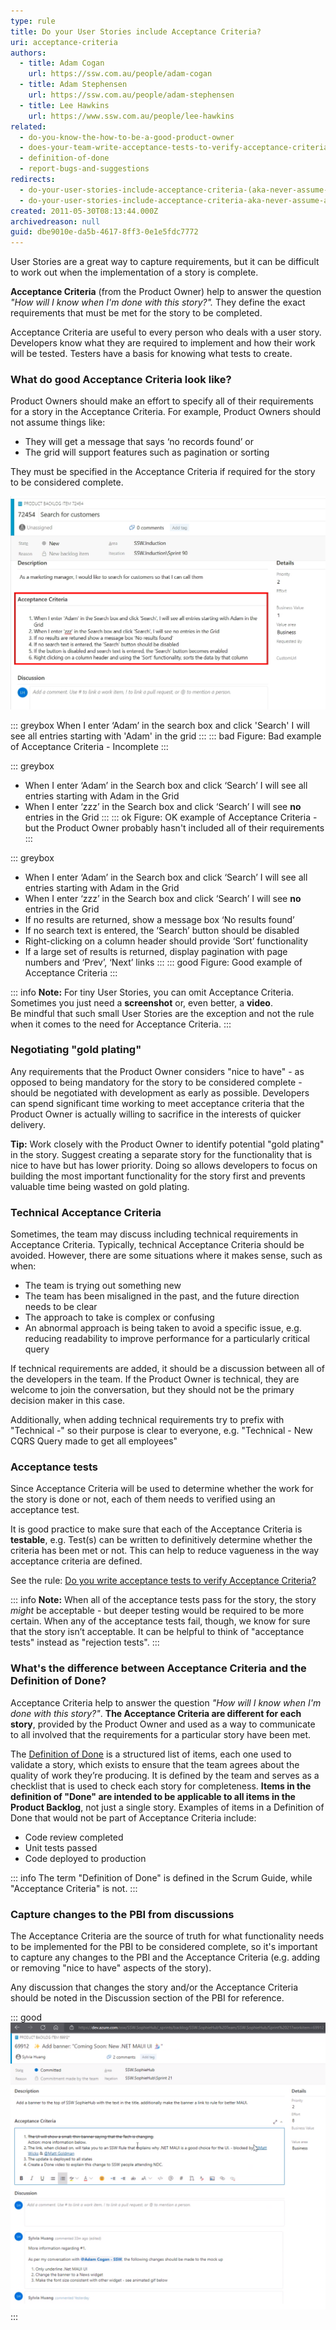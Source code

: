 ```yaml
---
type: rule
title: Do your User Stories include Acceptance Criteria?
uri: acceptance-criteria
authors:
  - title: Adam Cogan
    url: https://ssw.com.au/people/adam-cogan
  - title: Adam Stephensen
    url: https://ssw.com.au/people/adam-stephensen
  - title: Lee Hawkins
    url: https://www.ssw.com.au/people/lee-hawkins
related:
  - do-you-know-the-how-to-be-a-good-product-owner
  - does-your-team-write-acceptance-tests-to-verify-acceptance-criteria
  - definition-of-done
  - report-bugs-and-suggestions
redirects:
  - do-your-user-stories-include-acceptance-criteria-(aka-never-assume-automatic-gold-plating)
  - do-your-user-stories-include-acceptance-criteria-aka-never-assume-automatic-gold-plating
created: 2011-05-30T08:13:44.000Z
archivedreason: null
guid: dbe9010e-da5b-4617-8ff3-0e1e5fdc7772
---
```

User Stories are a great way to capture requirements, but it can be difficult to work out when the implementation of a story is complete.

**Acceptance Criteria** (from the Product Owner) help to answer the question *"How will I know when I'm done with this story?".* They 
define the exact requirements that must be met for the story to be completed.

<!--endintro-->

Acceptance Criteria are useful to every person who deals with a user story. Developers know what they are required to implement and how their work will be tested. Testers have a basis for knowing what tests to create.

### What do good Acceptance Criteria look like?

Product Owners should make an effort to specify all of their requirements for a story in the Acceptance Criteria. For example, Product Owners should not assume things like:

* They will get a message that says ‘no records found’ or
* The grid will support features such as pagination or sorting

They must be specified in the Acceptance Criteria if required for the story to be considered complete.

![Figure: A User Story PBI with Acceptance Criteria in Azure DevOps](acceptance-criteria-detail.jpg)

::: greybox
When I enter ‘Adam’ in the search box and click 'Search' I will see all entries starting with 'Adam' in the grid
:::
::: bad
Figure: Bad example of Acceptance Criteria - Incomplete 
:::

::: greybox
* When I enter ‘Adam’ in the Search box and click ‘Search’ I will see all entries starting with Adam in the Grid
* When I enter ‘zzz’ in the Search box and click ‘Search’ I will see **no** entries in the Grid
:::
::: ok
Figure: OK example of Acceptance Criteria - but the Product Owner probably hasn't included all of their requirements
:::

::: greybox
* When I enter ‘Adam’ in the Search box and click ‘Search’ I will see all entries starting with Adam in the Grid
* When I enter ‘zzz’ in the Search box and click ‘Search’ I will see **no** entries in the Grid
* If no results are returned, show a message box ‘No results found’
* If no search text is entered, the ‘Search’ button should be disabled
* Right-clicking on a column header should provide ‘Sort’ functionality
* If a large set of results is returned, display pagination with page numbers and ‘Prev’, ‘Next’ links
:::
::: good
Figure: Good example of Acceptance Criteria
:::

::: info
**Note:** For tiny User Stories, you can omit Acceptance Criteria. Sometimes you just need a **screenshot** or, even better, a **video**. \
Be mindful that such small User Stories are the exception and not the rule when it comes to the need for Acceptance Criteria. 
:::

### Negotiating "gold plating"

Any requirements that the Product Owner considers "nice to have" - as opposed to being mandatory for the story to be considered complete - should be negotiated with development as early as possible. Developers can spend significant time working to meet acceptance criteria that the Product Owner is actually willing to sacrifice in the interests of quicker delivery.

**Tip:** Work closely with the Product Owner to identify potential "gold plating" in the story. Suggest creating a separate story for the functionality that is nice to have but has lower priority. Doing so allows developers to focus on building the most important functionality for the story first and prevents valuable time being wasted on gold plating.

### Technical Acceptance Criteria
Sometimes, the team may discuss including technical requirements in Acceptance Criteria. Typically, technical Acceptance Criteria should be avoided. However, there are some situations where it makes sense, such as when:
* The team is trying out something new
* The team has been misaligned in the past, and the future direction needs to be clear
* The approach to take is complex or confusing
* An abnormal approach is being taken to avoid a specific issue, e.g. reducing readability to improve performance for a particularly critical query

If technical requirements are added, it should be a discussion between all of the developers in the team. If the Product Owner is technical, they are welcome to join the conversation, but they should not be the primary decision maker in this case.

Additionally, when adding technical requirements try to prefix with "Technical -" so their purpose is clear to everyone, e.g. "Technical - New CQRS Query made to get all employees"


### Acceptance tests

Since Acceptance Criteria will be used to determine whether the work for the story is done or not, each of them needs to verified using an acceptance test.

It is good practice to make sure that each of the Acceptance Criteria is **testable**, e.g. Test(s) can be written to definitively determine whether the criteria has been met or not. This can help to reduce vagueness in the way acceptance criteria are defined.

See the rule:
[Do you write acceptance tests to verify Acceptance Criteria?](https://www.ssw.com.au/rules/does-your-team-write-acceptance-tests-to-verify-acceptance-criteria)

::: info
**Note:** When all of the acceptance tests pass for the story, the story *might* be acceptable - but deeper testing would be required to be more certain. When any of the acceptance tests fail, though, we know for sure that the story isn’t acceptable. It can be helpful to think of "acceptance tests" instead as "rejection tests".
:::

### What's the difference between Acceptance Criteria and the Definition of Done?

Acceptance Criteria help to answer the question *"How will I know when I'm done with this story?"*. **The Acceptance Criteria are different for each story**, provided by the Product Owner and  used as a way to communicate to all involved that the requirements for a particular story have been met.

The [Definition of Done](https://www.ssw.com.au/rules/definition-of-done) is a structured list of items, each one used to validate a story, which exists to ensure that the team agrees about the quality of work they’re producing. It is defined by the team and serves as a checklist that is used to check each story for completeness. **Items in the definition of "Done" are intended to be applicable to all items in the Product Backlog**, not just a single story. Examples of items in a Definition of Done that would not be part of Acceptance Criteria include:

* Code review completed
* Unit tests passed
* Code deployed to production

::: info 
The term "Definition of Done" is defined in the Scrum Guide, while "Acceptance Criteria" is not.
:::

### Capture changes to the PBI from discussions

The Acceptance Criteria are the source of truth for what functionality needs to be implemented for the PBI to be considered complete, so it's important to capture any changes to the PBI and the Acceptance Criteria (e.g. adding or removing "nice to have" aspects of the story). 

Any discussion that changes the story and/or the Acceptance Criteria should be noted in the Discussion section of the PBI for reference.

::: good
![Figure: Good example - Discussion about changes to the story and Acceptance Criteria captured in the PBI](acceptance-criteria-discussion.png)
:::
